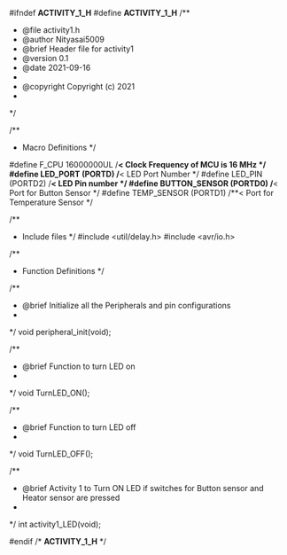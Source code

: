 #ifndef __ACTIVITY_1_H__
#define __ACTIVITY_1_H__
/**
 * @file activity1.h
 * @author Nityasai5009
 * @brief Header file for activity1
 * @version 0.1
 * @date 2021-09-16
 * 
 * @copyright Copyright (c) 2021
 * 
 */


/**
 * Macro Definitions
 */

#define F_CPU 16000000UL 	/**< Clock Frequency of MCU is 16 MHz */
#define LED_PORT (PORTD)    /**< LED Port Number */
#define LED_PIN  (PORTD2)   /**< LED Pin number  */
#define BUTTON_SENSOR  (PORTD0)   /**< Port for Button Sensor  */
#define TEMP_SENSOR  (PORTD1)   /**< Port for Temperature Sensor   */

/**
 * Include files
 */ 
#include <util/delay.h>
#include <avr/io.h>


/**
 * Function Definitions
 */

/**
 * @brief Initialize all the Peripherals and pin configurations
 * 
 */
void peripheral_init(void);

/**
 * @brief Function to turn LED on
 * 
 */
void TurnLED_ON();

/**
 * @brief Function to turn LED off
 * 
 */
void TurnLED_OFF();

/**
 * @brief Activity 1 to Turn ON LED if switches for Button sensor and Heator sensor are pressed 
 * 
 */
int activity1_LED(void);

#endif /* __ACTIVITY_1_H__ */
